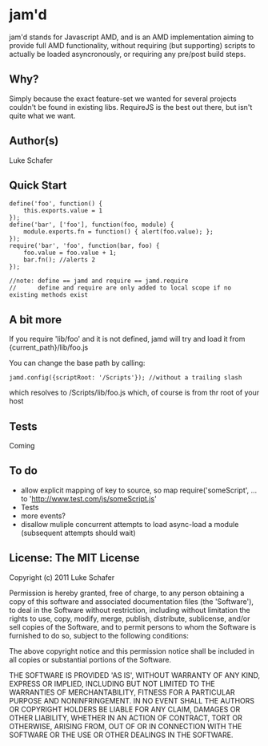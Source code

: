 # jam'd

  jam'd stands for Javascript AMD, and is an AMD implementation aiming to provide full AMD functionality, without requiring (but supporting) scripts to actually be loaded asyncronously, or requiring any pre/post build steps.

## Why?

  Simply because the exact feature-set we wanted for several projects couldn't be found in existing libs. RequireJS is the best out there, but isn't quite what we want.

## Author(s)

  Luke Schafer
  
## Quick Start

    define('foo', function() {
        this.exports.value = 1
    });
    define('bar', ['foo'], function(foo, module) {
        module.exports.fn = function() { alert(foo.value); };
    });
    require('bar', 'foo', function(bar, foo) {
        foo.value = foo.value + 1;
		bar.fn(); //alerts 2
    });

    //note: define == jamd and require == jamd.require
    //      define and require are only added to local scope if no existing methods exist
## A bit more

  If you require 'lib/foo' and it is not defined, jamd will try and load it from {current_path}/lib/foo.js

  You can change the base path by calling:
  
    jamd.config({scriptRoot: '/Scripts'}); //without a trailing slash

  which resolves to /Scripts/lib/foo.js which, of course is from thr root of your host
	
## Tests

  Coming
  
## To do

  * allow explicit mapping of key to source, so map require('someScript', ... to 'http://www.test.com/js/someScript.js'
  * Tests
  * more events? 
  * disallow muliple concurrent attempts to load async-load a module (subsequent attempts should wait)

## License: The MIT License

Copyright (c) 2011 Luke Schafer

Permission is hereby granted, free of charge, to any person obtaining
a copy of this software and associated documentation files (the
'Software'), to deal in the Software without restriction, including
without limitation the rights to use, copy, modify, merge, publish,
distribute, sublicense, and/or sell copies of the Software, and to
permit persons to whom the Software is furnished to do so, subject to
the following conditions:

The above copyright notice and this permission notice shall be
included in all copies or substantial portions of the Software.

THE SOFTWARE IS PROVIDED 'AS IS', WITHOUT WARRANTY OF ANY KIND,
EXPRESS OR IMPLIED, INCLUDING BUT NOT LIMITED TO THE WARRANTIES OF
MERCHANTABILITY, FITNESS FOR A PARTICULAR PURPOSE AND NONINFRINGEMENT.
IN NO EVENT SHALL THE AUTHORS OR COPYRIGHT HOLDERS BE LIABLE FOR ANY
CLAIM, DAMAGES OR OTHER LIABILITY, WHETHER IN AN ACTION OF CONTRACT,
TORT OR OTHERWISE, ARISING FROM, OUT OF OR IN CONNECTION WITH THE
SOFTWARE OR THE USE OR OTHER DEALINGS IN THE SOFTWARE.
